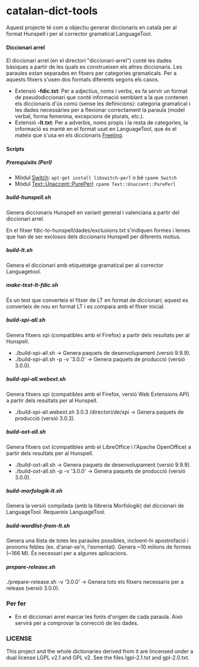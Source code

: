 # catalan-dict-tools

Aquest projecte té com a objectiu generar diccionaris en català per al format Hunspell i per al corrector gramatical LanguageTool. 

#### Diccionari arrel

El diccionari arrel (en el directori "diccionari-arrel") conté les dades bàsiques a partir de les quals es construeixen els altres diccionaris. Les paraules estan separades en fitxers per categories gramaticals. Per a aquests fitxers s'usen dos formats diferents segons els casos. 

* Extensió **-fdic.txt**: Per a adjectius, noms i verbs, es fa servir un format de pseudodiccionari que conté informació semblant a la que contenen els diccionaris d'ús comú (sense les definicions): categoria gramatical i les dades necessàries per a flexionar correctament la paraula (model verbal, forma femenina, excepcions de plurals, etc.).
* Extensió **-lt.txt**: Per a adverbis, noms propis i la resta de categories, la informació es manté en el format usat en LanguageTool, que és el mateix que s'usa en els diccionaris [Freeling](http://nlp.lsi.upc.edu/freeling/index.php/node/9). 

#### Scripts
##### Prerequisits (Perl)
* Mòdul [Switch](https://metacpan.org/pod/Switch): `apt-get install libswitch-perl` o bé `cpanm Switch`
* Mòdul [Text::Unaccent::PurePerl](https://metacpan.org/pod/Text::Unaccent::PurePerl): `cpanm Text::Unaccent::PurePerl`

##### build-hunspell.sh

Genera diccionaris Hunspell en variant general i valenciana a partir del diccionari arrel. 

En el fitxer fdic-to-hunspell/dades/exclusions.txt s'indiquen formes i lemes que han de ser exclosos dels diccionaris Hunspell per diferents motius. 

##### build-lt.sh

Genera el diccionari amb etiquetatge gramatical per al corrector Languagetool. 

##### make-test-lt-fdic.sh

És un test que converteix el fitxer de LT en format de diccionari; aquest es converteix de nou en format LT i es compara amb el fitxer inicial. 

##### build-xpi-all.sh
Genera fitxers xpi (compatibles amb el Firefox) a partir dels resultats per al Hunspell.
* ./build-xpi-all.sh -> Genera paquets de desenvolupament (versió 9.9.9).
* ./build-xpi-all.sh -p -v '3.0.0' -> Genera paquets de producció (versió 3.0.0).

##### build-xpi-all.webext.sh
Genera fitxers xpi (compatibles amb el Firefox, versió Web Extensions API) a partir dels resultats per al Hunspell.
* ./build-xpi-all.webext.sh 3.0.3 /directori/de/xpi -> Genera paquets de producció (versió 3.0.3).

##### build-oxt-all.sh
Genera fitxers oxt (compatibles amb el LibreOffice i l'Apache OpenOffice) a partir dels resultats per al Hunspell.
* ./build-oxt-all.sh -> Genera paquets de desenvolupament (versió 9.9.9).
* ./build-oxt-all.sh -p -v '3.0.0' -> Genera paquets de producció (versió 3.0.0).

##### build-morfologik-lt.sh
Genera la versió compilada (amb la llibreria Morfologik) del diccionari de LanguageTool. Requereix LanguageTool. 

##### build-wordlist-from-lt.sh
Genera una llista de totes les paraules possibles, incloent-hi apostrofació i pronoms febles (ex. d'anar-se'n, l'esmentat). Genera ~10 milions de formes (~166 M). És necessari per a algunes aplicacions.

##### prepare-release.sh
./prepare-release.sh -v '3.0.0' -> Genera tots els fitxers necessaris per a release (versió 3.0.0).

### Per fer
* En el diccionari arrel marcar les fonts d'origen de cada paraula. Això servirà per a comprovar la correcció de les dades.

### LICENSE

This project and the whole dictionaries derived from it are lincensed under a 
dual license LGPL v2.1 and GPL v2. See the files lgpl-2.1.txt and gpl-2.0.txt.



